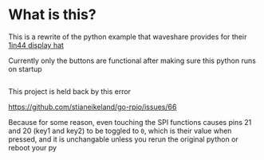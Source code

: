# What is this?
This is a rewrite of the python example that waveshare provides for their [1in44 display hat](https://www.amazon.com/dp/B07VBT1JRW)

Currently only the buttons are functional after making sure this python runs on startup

```py


```

This project is held back by this error

https://github.com/stianeikeland/go-rpio/issues/66 

Because for some reason, even touching the SPI functions causes pins 21 and 20 (key1 and key2) to be toggled to `0`, which is their value when pressed, and it is unchangable unless you rerun the original python or reboot your py
